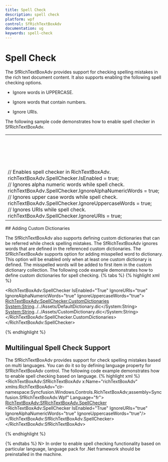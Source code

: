 ```yaml
---
title: Spell Check
description: spell check
platform: wpf
control: SfRichTextBoxAdv
documentation: ug
keywords: spell-check
---
```

# Spell Check

The SfRichTextBoxAdv provides support for checking spelling mistakes in the rich text document content. It also supports enabling the following spell checking options.
* Ignore words in UPPERCASE.

* Ignore words that contain numbers.

* Ignore URIs.


The following sample code demonstrates how to enable spell checker in SfRichTextBoxAdv.
<table>
<tr>
<td colspan=1 rowspan=1>
<RichTextBoxAdv:SfRichTextBoxAdv x:Name="richTextBoxAdv"  xmlns:RichTextBoxAdv="clr-namespace:Syncfusion.Windows.Controls.RichTextBoxAdv;assembly=Syncfusion.SfRichTextBoxAdv.Wpf"><br/><RichTextBoxAdv:SfRichTextBoxAdv.SpellChecker><br/><RichTextBoxAdv:SpellChecker IsEnabled="True" IgnoreURIs="true" IgnoreAlphaNumericWords="true" IgnoreUppercaseWords="true"/><br/></RichTextBoxAdv:SfRichTextBoxAdv.SpellChecker><br/></RichTextBoxAdv:SfRichTextBoxAdv><br/></td></tr>
<tr>
<td colspan=1 rowspan=1>
// Enables spell checker in RichTextBoxAdv.<br/>richTextBoxAdv.SpellChecker.IsEnabled = true;<br/>// Ignores alpha numeric words while spell check.<br/>richTextBoxAdv.SpellChecker.IgnoreAlphaNumericWords = true;<br/>// Ignores upper case words while spell check.<br/>richTextBoxAdv.SpellChecker.IgnoreUppercaseWords = true;<br/>// Ignores URIs while spell check.<br/>richTextBoxAdv.SpellChecker.IgnoreURIs = true;<br/></td></tr>
</table>
## Adding Custom Dictionaries

The SfRichTextBoxAdv also supports defining custom dictionaries that can be referred while check spelling mistakes. The SfRichTextBoxAdv ignores words that are defined in the referenced custom dictionaries. The SfRichTextBoxAdv supports option for adding misspelled word to dictionary. This option will be enabled only when at least one custom dictionary is defined. The misspelled words will be added to first item in the custom dictionary collection.
The following code example demonstrates how to define custom dictionaries for spell checking.
{% tabs %}
{% highlight xml %}
<!-- xmlns:System="clr-namespace:System;assembly=mscorlib" -->
<!-- xmlns:RichTextBoxAdv="clr-namespace:Syncfusion.Windows.Controls.RichTextBoxAdv;assembly=Syncfusion.SfRichTextBoxAdv.Wpf" -->
<RichTextBoxAdv:SpellChecker IsEnabled="True" IgnoreURIs="true" IgnoreAlphaNumericWords="true" IgnoreUppercaseWords="true">
<RichTextBoxAdv:SpellChecker.CustomDictionaries>
<System:String>../../Assets/DefaultDictionary.dic</System:String>
<System:String>../../Assets/CustomDictionary.dic</System:String>
</RichTextBoxAdv:SpellChecker.CustomDictionaries>
</RichTextBoxAdv:SpellChecker>


{% endhighlight %}

## Multilingual Spell Check Support

The SfRichTextBoxAdv provides support for check spelling mistakes based on multi languages. You can do it so by defining language property for SfRichTextBoxAdv control.
The following code example demonstrates how to enable spell checking based on language.
{% highlight xml %}
<RichTextBoxAdv:SfRichTextBoxAdv x:Name="richTextBoxAdv"  xmlns:RichTextBoxAdv="clr-namespace:Syncfusion.Windows.Controls.RichTextBoxAdv;assembly=Syncfusion.SfRichTextBoxAdv.Wpf" Language="fr">
<RichTextBoxAdv:SfRichTextBoxAdv.SpellChecker>
<RichTextBoxAdv:SpellChecker IsEnabled="True" IgnoreURIs="true" IgnoreAlphaNumericWords="true" IgnoreUppercaseWords="true"/>
</RichTextBoxAdv:SfRichTextBoxAdv.SpellChecker>
</RichTextBoxAdv:SfRichTextBoxAdv>


{% endhighlight %}

{% endtabs %}
N> In order to enable spell checking functionality based on particular language, language pack for .Net framework should be preinstalled in the machine.

